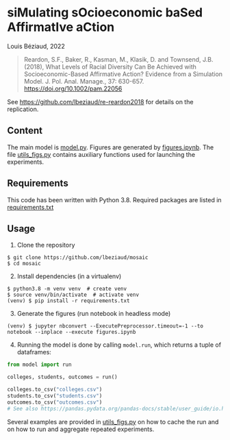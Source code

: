 # siMulating sOcioeconomic baSed AffirmatIve aCtion

Louis Béziaud, 2022

> Reardon, S.F., Baker, R., Kasman, M., Klasik, D. and Townsend, J.B. (2018), What Levels of Racial Diversity Can Be Achieved with Socioeconomic-Based Affirmative Action? Evidence from a Simulation Model. J. Pol. Anal. Manage., 37: 630-657. https://doi.org/10.1002/pam.22056

See https://github.com/lbeziaud/re-reardon2018 for details on the replication.

## Content

The main model is [model.py](model.py). Figures are generated by [figures.ipynb](figures.ipynb). The file [utils_figs.py](utils_figs.py) contains auxiliary functions used for launching the experiments. 

## Requirements

This code has been written with Python 3.8. Required packages are listed in [requirements.txt](requirements.txt)

## Usage

1. Clone the repository

```console
$ git clone https://github.com/lbeziaud/mosaic
$ cd mosaic
```

2. Install dependencies (in a virtualenv)

```console
$ python3.8 -m venv venv  # create venv
$ source venv/bin/activate  # activate venv
(venv) $ pip install -r requirements.txt
```

3. Generate the figures (run notebook in headless mode)

```console
(venv) $ jupyter nbconvert --ExecutePreprocessor.timeout=-1 --to notebook --inplace --execute figures.ipynb
```

4. Running the model is done by calling `model.run`, which returns a tuple of dataframes:

```python
from model import run

colleges, students, outcomes = run()

colleges.to_csv("colleges.csv")
students.to_csv("students.csv")
outcomes.to_csv("outcomes.csv")
# See also https://pandas.pydata.org/pandas-docs/stable/user_guide/io.html
```

Several examples are provided in [utils_figs.py](utils_figs.py) on how to cache the run and on how to run and aggregate repeated experiments.
